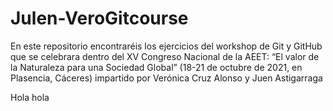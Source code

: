 # Julen-VeroGitcourse
En este repositorio encontraréis los ejercicios del workshop de Git y GitHub que se celebrara dentro del XV Congreso Nacional de la AEET: “El valor de la Naturaleza para una Sociedad Global” (18-21 de octubre de 2021, en Plasencia, Cáceres) impartido por Verónica Cruz Alonso y Juen Astigarraga

Hola hola

